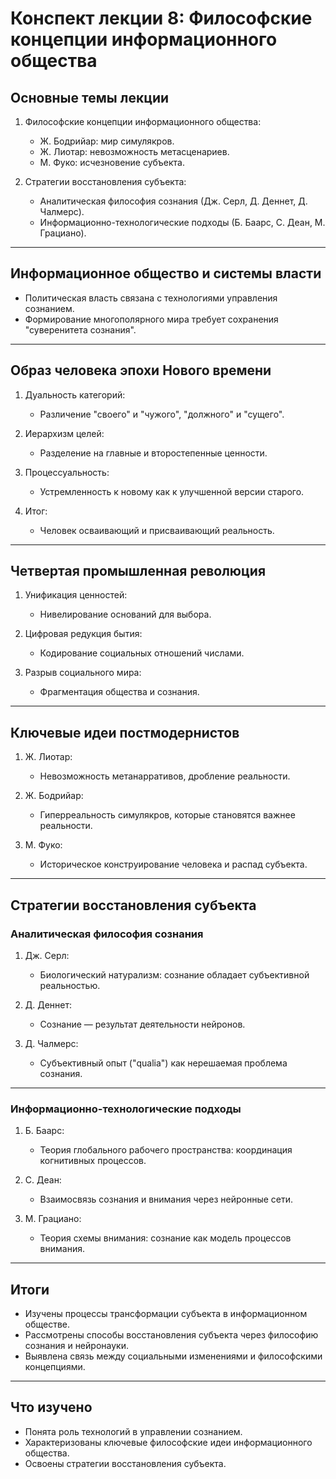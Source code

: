 
# Конспект лекции 8: **Философские концепции информационного общества**

## Основные темы лекции

1. Философские концепции информационного общества:
   - Ж. Бодрийар: мир симулякров.
   - Ж. Лиотар: невозможность метасценариев.
   - М. Фуко: исчезновение субъекта.

2. Стратегии восстановления субъекта:
   - Аналитическая философия сознания (Дж. Серл, Д. Деннет, Д. Чалмерс).
   - Информационно-технологические подходы (Б. Баарс, С. Деан, М. Грациано).

---

## Информационное общество и системы власти

- Политическая власть связана с технологиями управления сознанием.
- Формирование многополярного мира требует сохранения "суверенитета сознания".

---

## Образ человека эпохи Нового времени

1. Дуальность категорий:
   - Различение "своего" и "чужого", "должного" и "сущего".

2. Иерархизм целей:
   - Разделение на главные и второстепенные ценности.

3. Процессуальность:
   - Устремленность к новому как к улучшенной версии старого.

4. Итог:
   - Человек осваивающий и присваивающий реальность.

---

## Четвертая промышленная революция

1. Унификация ценностей:
   - Нивелирование оснований для выбора.

2. Цифровая редукция бытия:
   - Кодирование социальных отношений числами.

3. Разрыв социального мира:
   - Фрагментация общества и сознания.

---

## Ключевые идеи постмодернистов

1. Ж. Лиотар:
   - Невозможность метанарративов, дробление реальности.

2. Ж. Бодрийар:
   - Гиперреальность симулякров, которые становятся важнее реальности.

3. М. Фуко:
   - Историческое конструирование человека и распад субъекта.

---

## Стратегии восстановления субъекта

### Аналитическая философия сознания

1. Дж. Серл:
   - Биологический натурализм: сознание обладает субъективной реальностью.

2. Д. Деннет:
   - Сознание — результат деятельности нейронов.

3. Д. Чалмерс:
   - Субъективный опыт ("qualia") как нерешаемая проблема сознания.

---

### Информационно-технологические подходы

1. Б. Баарс:
   - Теория глобального рабочего пространства: координация когнитивных процессов.

2. С. Деан:
   - Взаимосвязь сознания и внимания через нейронные сети.

3. М. Грациано:
   - Теория схемы внимания: сознание как модель процессов внимания.

---

## Итоги

- Изучены процессы трансформации субъекта в информационном обществе.
- Рассмотрены способы восстановления субъекта через философию сознания и нейронауки.
- Выявлена связь между социальными изменениями и философскими концепциями.

---

## Что изучено

- Понята роль технологий в управлении сознанием.
- Характеризованы ключевые философские идеи информационного общества.
- Освоены стратегии восстановления субъекта.

